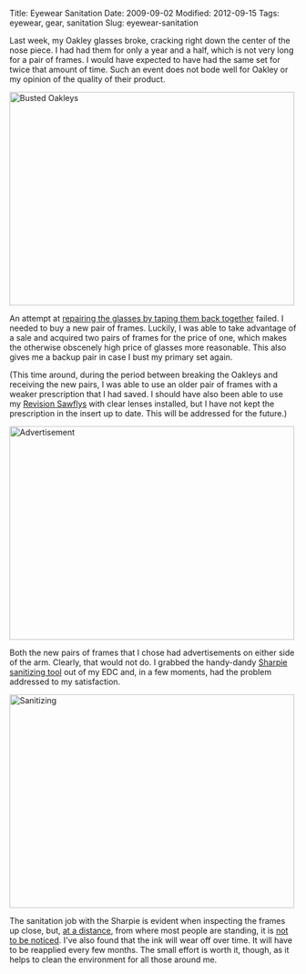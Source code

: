 Title: Eyewear Sanitation
Date: 2009-09-02
Modified: 2012-09-15
Tags: eyewear, gear, sanitation
Slug: eyewear-sanitation

Last week, my Oakley glasses broke, cracking right down the center of the nose piece. I had had them for only a year and a half, which is not very long for a pair of frames. I would have expected to have had the same set for twice that amount of time. Such an event does not bode well for Oakley or my opinion of the quality of their product.

<a href="http://www.flickr.com/photos/pigmonkey/3881547351/" title="Busted Oakleys by Pig Monkey, on Flickr"><img src="http://farm3.static.flickr.com/2565/3881547351_06b4ee38ba.jpg" width="500" height="375" alt="Busted Oakleys" /></a>

<!--more-->

An attempt at <a href="http://www.flickr.com/photos/pigmonkey/3882343250/in/set-72157622218239564/">repairing the glasses by taping them back together</a> failed. I needed to buy a new pair of frames. Luckily, I was able to take advantage of a sale and acquired two pairs of frames for the price of one, which makes the otherwise obscenely high price of glasses more reasonable. This also gives me a backup pair in case I bust my primary set again.

(This time around, during the period between breaking the Oakleys and receiving the new pairs, I was able to use an older pair of frames with a weaker prescription that I had saved. I should have also been able to use my <a href="http://pig-monkey.com/2007/06/10/revision-sawfly/">Revision Sawflys</a> with clear lenses installed, but I have not kept the prescription in the insert up to date. This will be addressed for the future.)

<a href="http://www.flickr.com/photos/pigmonkey/3882348412/" title="Advertisement by Pig Monkey, on Flickr"><img src="http://farm3.static.flickr.com/2475/3882348412_bf35cfbc89.jpg" width="500" height="375" alt="Advertisement" /></a>

Both the new pairs of frames that I chose had advertisements on either side of the arm. Clearly, that would not do. I grabbed the handy-dandy <a href="http://www.flickr.com/photos/pigmonkey/3881551983/in/set-72157622218239564/">Sharpie sanitizing tool</a> out of my EDC and, in a few moments, had the problem addressed to my satisfaction.

<a href="http://www.flickr.com/photos/pigmonkey/3882351430/" title="Sanitizing by Pig Monkey, on Flickr"><img src="http://farm3.static.flickr.com/2541/3882351430_ca208cb92f.jpg" width="500" height="375" alt="Sanitizing" /></a>

The sanitation job with the Sharpie is evident when inspecting the frames up close, but, <a href="http://www.flickr.com/photos/pigmonkey/3882357270/in/set-72157622218239564/">at a distance</a>, from where most people are standing, it is <a href="http://www.flickr.com/photos/pigmonkey/3882353674/in/set-72157622218239564/">not to be noticed</a>. I've also found that the ink will wear off over time. It will have to be reapplied every few months. The small effort is worth it, though, as it helps to clean the environment for all those around me.
